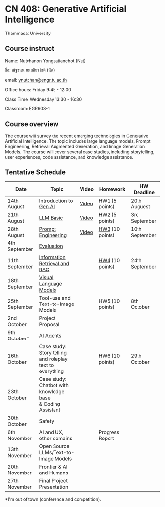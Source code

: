 # CN 408: Generative Artificial Intelligence
Thammasat University 

## Course instruct

Name: Nutchanon Yongsatianchot (Nut)

ชื่อ: ณัฐชนน ยงเสถียรโชติ (นัด)

email: ynutchan@engr.tu.ac.th

Office hours: Friday 9:45 - 12:00

Class Time: Wednesday 13:30 - 16:30

Classroom: EGR603-1

## Course overview 
The course will survey the recent emerging technologies in Generative Artificial Intelligence. The topic includes large language models, Prompt Engineering, Retrieval Augmented Generation, and Image Generation Models. The course will cover several case studies, including storytelling, user experiences, code assistance, and knowledge assistance.

## Tentative Schedule

| Date  |   Topic   |  Video   | Homework | HW Deadline |
| ----- | --------- | -------- | -------- | ----------- |
| 14th August | [Introduction to Gen AI](https://docs.google.com/presentation/d/1Z5KCaE9EFxz3z5V7hcRNhpuQKBZ_GxgtkqnnsXoQudo/edit?usp=sharing)  | [Video](https://tuipied-my.sharepoint.com/:v:/g/personal/nutchany_tu_ac_th/EUfOHR4NnDlDjYt6fvbnfnQBB8kmP4F9JsvQey-3uK6Drg?nav=eyJyZWZlcnJhbEluZm8iOnsicmVmZXJyYWxBcHAiOiJTdHJlYW1XZWJBcHAiLCJyZWZlcnJhbFZpZXciOiJTaGFyZURpYWxvZy1MaW5rIiwicmVmZXJyYWxBcHBQbGF0Zm9ybSI6IldlYiIsInJlZmVycmFsTW9kZSI6InZpZXcifX0%3D&e=STUb8w)         | [HW1](https://docs.google.com/presentation/d/1Z5KCaE9EFxz3z5V7hcRNhpuQKBZ_GxgtkqnnsXoQudo/edit#slide=id.g2ed124f5f7c_1_1115) (5 points)        |  20th Auguest            |  
| 21th August | [LLM Basic](https://docs.google.com/presentation/d/1EcUcSMWopO-XwPPQJIRH6oU6MD436eLWue_1aSUlOVM/edit?usp=sharing)               | [Video](https://tuipied-my.sharepoint.com/:v:/g/personal/nutchany_tu_ac_th/ERm_-HbiIdFGhfU9tvBbg4YBnIv7icJJotW9lpv7PcjHpw?nav=eyJyZWZlcnJhbEluZm8iOnsicmVmZXJyYWxBcHAiOiJTdHJlYW1XZWJBcHAiLCJyZWZlcnJhbFZpZXciOiJTaGFyZURpYWxvZy1MaW5rIiwicmVmZXJyYWxBcHBQbGF0Zm9ybSI6IldlYiIsInJlZmVycmFsTW9kZSI6InZpZXcifX0%3D&e=2pN91Z)         | [HW2](https://colab.research.google.com/github/yongsa-nut/TU671_CN408_GenAI/blob/main/HW2.ipynb) (5 points)         | 3rd September           |
| 28th August | [Prompt Engineering](https://docs.google.com/presentation/d/1TixS_ousH9ejIaoelYdhNqo9igtw4hr_ThHQySVBVFQ/edit?usp=sharing)      |  [Video](https://tuipied-my.sharepoint.com/:v:/g/personal/nutchany_tu_ac_th/Ea1drpH5I4xAm-MYkariVDIB4HCBUZWz1W95cE5hrbqcQQ?nav=eyJyZWZlcnJhbEluZm8iOnsicmVmZXJyYWxBcHAiOiJTdHJlYW1XZWJBcHAiLCJyZWZlcnJhbFZpZXciOiJTaGFyZURpYWxvZy1MaW5rIiwicmVmZXJyYWxBcHBQbGF0Zm9ybSI6IldlYiIsInJlZmVycmFsTW9kZSI6InZpZXcifX0%3D&e=b4Hkp4)        |  [HW3](https://colab.research.google.com/github/yongsa-nut/TU671_CN408_GenAI/blob/main/HW3_Prompt_Engineering.ipynb) (10 points) | 10th September        |      
| 4th September  | [Evaluation](https://docs.google.com/presentation/d/1VO1ysRK8oOjKVhVESfZnSXbf7KzNqrcYnwpIJG-9USg/edit?usp=sharing)        |          |       |            |
| 11th September | [Information Retrieval and RAG](https://docs.google.com/presentation/d/1jhILUscoPbsbz1AsIkomD8-h6gP-7284q_2LMNFKSkU/edit?usp=sharing) |        |  [HW4](https://colab.research.google.com/github/yongsa-nut/TU_CN408_GenAI_671/blob/main/HW_4_RAG.ipynb) (10 points)  | 24th September        |
| 18th September | [Visual Language Models](https://docs.google.com/presentation/d/1_moPNlurmSM4dIW4yb15A13aYqhmpN7ntafot08SJuk/edit?usp=sharing) |          |          |           |
| 25th September | Tool-use and Text-to-Image Models |        |  HW5 (10 points)   | 8th October         |
| 2nd October  | Project Proposal       |           |          |                        |
| 9th October* | AI Agents  |        |        |             |
| 16th October | Case study: Story telling and roleplay <br> text to everything |      | HW6 (10 points)       | 29th October           |
| 23th October | Case study: Chatbot with knowledge base <br> & Coding Assistant |          |         |             |
| 30th October | Safety  |        |         |            |
| 6th November | AI and UX, other domains |        | Progress Report   |          |
| 13th November | Open Source LLMs/Text-to-Image Models   |         |           |           |
| 20th November | Frontier & AI and Humans          |         |         |          |
| 27th November | Final Project Presentation |          |         |            |

*I'm out of town (conference and competition).
